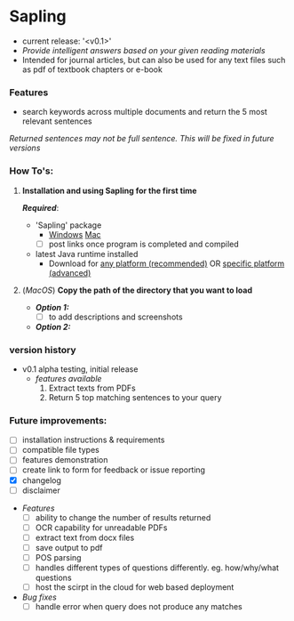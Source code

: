# Sapling 
- current release: '<v0.1>'
- *Provide intelligent answers based on your given reading materials*
- Intended for journal articles, but can also be used for any text files such as pdf of textbook chapters or e-book

### Features
- search keywords across multiple documents and return the 5 most relevant sentences

*Returned sentences may not be full sentence. This will be fixed in future versions*


### How To's:
1) **Installation and using Sapling for the first time**
	
	***Required***:
	- 'Sapling' package
		- [Windows]() [Mac]()
		- [ ] post links once program is completed and compiled

	- latest Java runtime installed 
		- Download for [any platform (recommended)](https://java.com/en/download/) OR [specific platform (advanced)](https://java.com/en/download/manual.jsp)

2) (*MacOS*) **Copy the path of the directory that you want to load**
	- ***Option 1:***
		- [ ] to add descriptions and screenshots

	- ***Option 2:***


### version history
- v0.1 alpha testing, initial release
	- *features available*
		1. Extract texts from PDFs
		2. Return 5 top matching sentences to your query


### Future improvements:
- [ ] installation instructions & requirements
- [ ] compatible file types
- [ ] features demonstration
- [ ] create link to form for feedback or issue reporting 
- [x] changelog
- [ ] disclaimer
- *Features*
	- [ ] ability to change the number of results returned
	- [ ] OCR capability for unreadable PDFs
	- [ ] extract text from docx files
	- [ ] save output to pdf
	- [ ] POS parsing
	- [ ] handles different types of questions differently. eg. how/why/what questions
	- [ ] host the scirpt in the cloud for web based deployment
- *Bug fixes*
	- [ ] handle error when query does not produce any matches